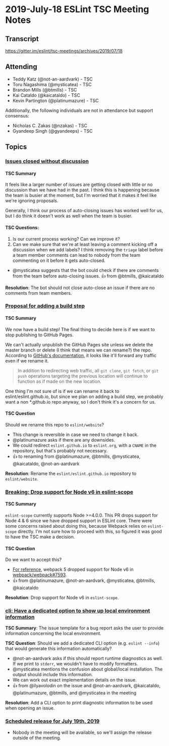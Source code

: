 # 2019-July-18 ESLint TSC Meeting Notes

## Transcript

https://gitter.im/eslint/tsc-meetings/archives/2019/07/18

## Attending

* Teddy Katz (@not-an-aardvark) - TSC
* Toru Nagashima (@mysticatea) - TSC
* Brandon Mills (@btmills) - TSC
* Kai Cataldo (@kaicataldo) - TSC
* Kevin Partington (@platinumazure) - TSC

Additionally, the following individuals are not in attendance but support consensus:

* Nicholas C. Zakas (@nzakas) - TSC
* Gyandeep Singh (@gyandeeps) - TSC

## Topics

### [Issues closed without discussion](https://github.com/eslint/tsc-meetings/issues/141#issuecomment-511232394)

#### TSC Summary

It feels like a larger number of issues are getting closed with little or no discussion than we have had in the past. I think this is happening because the team is busier at the moment, but I'm worried that it makes it feel like we're ignoring proposals.

Generally, I think our process of auto-closing issues has worked well for us, but I do think it doesn't work as well when the team is busier. 

#### TSC Questions:

1. Is our current process working? Can we improve it?
1. Can we make sure that we're at least leaving a comment kicking off a discussion when we add labels? I think removing the `triage` label before a team member comments can lead to nobody from the team commenting on it before it gets auto-closed.

* @mysticatea suggests that the bot could check if there are comments from the team before auto-closing issues. :+1: from @btmills, @kaicataldo

**Resolution**: The bot should not close auto-close an issue if there are no comments from team members.

### [Proposal for adding a build step](https://github.com/eslint/eslint.github.io/issues/576)

#### TSC Summary

We now have a build step! The final thing to decide here is if we want to stop publishing to GitHub Pages.

We can't actually unpublish the GitHub Pages site unless we delete the master branch or delete (I think that means we can rename?) the repo. According to [GitHub's documentation](https://help.github.com/en/articles/renaming-a-repository), it looks like it'll forward any traffic even if we rename it.

> In addition to redirecting web traffic, all `git clone`, `git fetch`, or `git push` operations targeting the previous location will continue to function as if made on the new location.

One thing I'm not sure of is if we can rename it back to eslint/eslint.github.io, but since we plan on adding a build step, we probably want a non *.github.io repo anyway, so I don't think it's a concern for us.

#### TSC Question

Should we rename this repo to `eslint/website`?

* This change is reversible in case we need to change it back.
* @platinumazure asks if there are any downsides.
* We could redirect `eslint.github.io` to `eslint.org`, with a `CNAME` in the repository, but that's probably not necessary.
* :+1: to renaming from @platinumazure, @btmills, @mysticatea, @kaicataldo, @not-an-aardvark

**Resolution**: Rename the `eslint/eslint.github.io` repository to `eslint/website`.

### [Breaking: Drop support for Node v6 in eslint-scope](https://github.com/eslint/eslint-scope/pull/54)

#### TSC Summary

`eslint-scope` currently supports Node >=4.0.0. This PR drops support for Node 4 & 6 since we have dropped support in ESLint core. There were some concerns raised about doing this, because Webpack relies on `eslint-scope` directly. I'm not sure how to proceed with this, so figured it was good to have the TSC make a decision.

#### TSC Question

Do we want to accept this?

* [For reference](https://github.com/eslint/eslint-scope/pull/54#pullrequestreview-262205149), webpack 5 dropped support for Node v6 in [webpack/webpack#7593](https://github.com/webpack/webpack/pull/7593).
* :+1: from @platinumazure, @not-an-aardvark, @mysticatea, @btmills, @kaicataldo

**Resolution**: Drop support for Node v6 in `eslint-scope`.

### [cli: Have a dedicated option to show up local environment information](https://github.com/eslint/eslint/issues/11958)

**TSC Summary**: The issue template for a bug report asks the user to provide information concerning the local environment.

**TSC Question**: Should we add a dedicated CLI option (e.g. `eslint --info`) that would generate this information automatically?

* @not-an-aardvark asks if this should report runtime diagnostics as well. If we print to `stderr`, we wouldn't have to modify formatters.
* @mysticatea mentions the confusion about global/local installation. The output should include this information.
* We can work out exact implementation details on the issue.
* :+1: from @ilyavolodin on the issue and @not-an-aardvark, @kaicataldo, @platinumazure, @btmills, and @mysticatea in the meeting

**Resolution**: Add a CLI option to print diagnostic information to be used when opening an issue.

### [Scheduled release for July 19th, 2019](https://github.com/eslint/eslint/issues/11955)

* Nobody in the meeting will be available, so we'll assign the release outside of the meeting.
